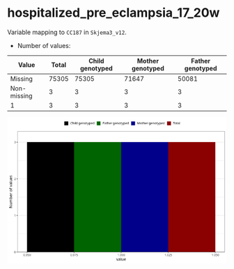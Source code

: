 # hospitalized_pre_eclampsia_17_20w
Variable mapping to `CC187` in `Skjema3_v12`.
- Number of values:

| Value | Total | Child genotyped | Mother genotyped | Father genotyped |
| ----- | ----- | --------------- | ---------------- | ---------------- |
| Missing | 75305 | 75305 | 71647 | 50081 |
| Non-missing | 3 | 3 | 3 | 3 |
| 1 | 3 | 3 | 3 | 3 |



![](hospitalized_pre_eclampsia_17_20w_n.png)



